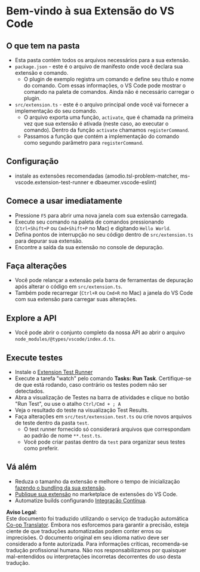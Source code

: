 <!--
CO_OP_TRANSLATOR_METADATA:
{
  "original_hash": "62b2632720dd39ef391d6b60b9b4bfb8",
  "translation_date": "2025-05-09T05:07:06+00:00",
  "source_file": "code/07.Lab/01/Apple/phi3ext/vsc-extension-quickstart.md",
  "language_code": "pt"
}
-->
# Bem-vindo à sua Extensão do VS Code

## O que tem na pasta

* Esta pasta contém todos os arquivos necessários para a sua extensão.
* `package.json` - este é o arquivo de manifesto onde você declara sua extensão e comando.
  * O plugin de exemplo registra um comando e define seu título e nome do comando. Com essas informações, o VS Code pode mostrar o comando na paleta de comandos. Ainda não é necessário carregar o plugin.
* `src/extension.ts` - este é o arquivo principal onde você vai fornecer a implementação do seu comando.
  * O arquivo exporta uma função, `activate`, que é chamada na primeira vez que sua extensão é ativada (neste caso, ao executar o comando). Dentro da função `activate` chamamos `registerCommand`.
  * Passamos a função que contém a implementação do comando como segundo parâmetro para `registerCommand`.

## Configuração

* instale as extensões recomendadas (amodio.tsl-problem-matcher, ms-vscode.extension-test-runner e dbaeumer.vscode-eslint)


## Comece a usar imediatamente

* Pressione `F5` para abrir uma nova janela com sua extensão carregada.
* Execute seu comando na paleta de comandos pressionando (`Ctrl+Shift+P` ou `Cmd+Shift+P` no Mac) e digitando `Hello World`.
* Defina pontos de interrupção no seu código dentro de `src/extension.ts` para depurar sua extensão.
* Encontre a saída da sua extensão no console de depuração.

## Faça alterações

* Você pode relançar a extensão pela barra de ferramentas de depuração após alterar o código em `src/extension.ts`.
* Também pode recarregar (`Ctrl+R` ou `Cmd+R` no Mac) a janela do VS Code com sua extensão para carregar suas alterações.


## Explore a API

* Você pode abrir o conjunto completo da nossa API ao abrir o arquivo `node_modules/@types/vscode/index.d.ts`.

## Execute testes

* Instale o [Extension Test Runner](https://marketplace.visualstudio.com/items?itemName=ms-vscode.extension-test-runner)
* Execute a tarefa "watch" pelo comando **Tasks: Run Task**. Certifique-se de que está rodando, caso contrário os testes podem não ser detectados.
* Abra a visualização de Testes na barra de atividades e clique no botão "Run Test", ou use o atalho `Ctrl/Cmd + ; A`
* Veja o resultado do teste na visualização Test Results.
* Faça alterações em `src/test/extension.test.ts` ou crie novos arquivos de teste dentro da pasta `test`.
  * O test runner fornecido só considerará arquivos que correspondam ao padrão de nome `**.test.ts`.
  * Você pode criar pastas dentro da `test` para organizar seus testes como preferir.

## Vá além

* Reduza o tamanho da extensão e melhore o tempo de inicialização [fazendo o bundling da sua extensão](https://code.visualstudio.com/api/working-with-extensions/bundling-extension).
* [Publique sua extensão](https://code.visualstudio.com/api/working-with-extensions/publishing-extension) no marketplace de extensões do VS Code.
* Automatize builds configurando [Integração Contínua](https://code.visualstudio.com/api/working-with-extensions/continuous-integration).

**Aviso Legal**:  
Este documento foi traduzido utilizando o serviço de tradução automática [Co-op Translator](https://github.com/Azure/co-op-translator). Embora nos esforcemos para garantir a precisão, esteja ciente de que traduções automatizadas podem conter erros ou imprecisões. O documento original em seu idioma nativo deve ser considerado a fonte autorizada. Para informações críticas, recomenda-se tradução profissional humana. Não nos responsabilizamos por quaisquer mal-entendidos ou interpretações incorretas decorrentes do uso desta tradução.